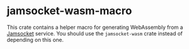 # jamsocket-wasm-macro

This crate contains a helper macro for generating WebAssembly from a [Jamsocket](https://github.com/drifting-in-space/jamsocket)
service. You should use the `jamsocket-wasm` crate instead of depending on this one.
